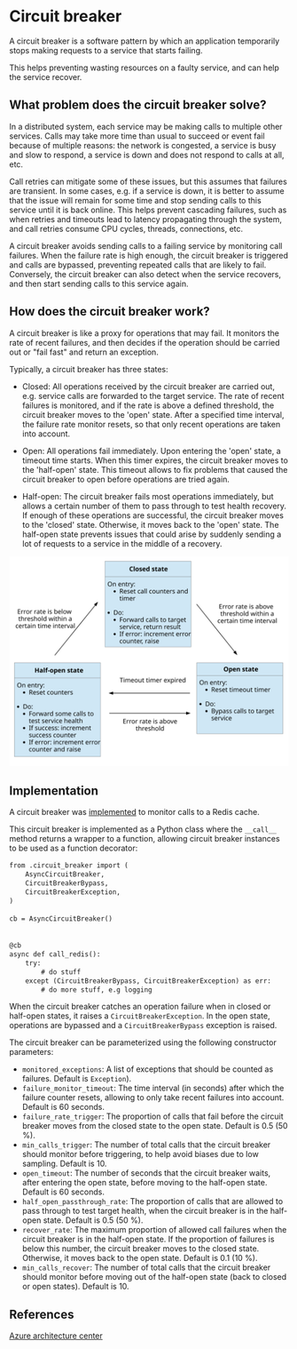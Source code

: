 # Circuit breaker

A circuit breaker is a software pattern by which an application temporarily
stops making requests to a service that starts failing.

This helps preventing wasting resources on a faulty service, and can help the
service recover.

## What problem does the circuit breaker solve?

In a distributed system, each service may be making calls to multiple other
services. Calls may take more time than usual to succeed or event fail because
of multiple reasons: the network is congested, a service is busy and slow to
respond, a service is down and does not respond to calls at all, etc.

Call retries can mitigate some of these issues, but this assumes that failures
are transient. In some cases, e.g. if a service is down, it is better to assume
that the issue will remain for some time and stop sending calls to this service
until it is back online. This helps prevent cascading failures, such as when
retries and timeouts lead to latency propagating through the system, and call
retries consume CPU cycles, threads, connections, etc.

A circuit breaker avoids sending calls to a failing service by monitoring call
failures. When the failure rate is high enough, the circuit breaker is
triggered and calls are bypassed, preventing repeated calls that are likely to
fail. Conversely, the circuit breaker can also detect when the service
recovers, and then start sending calls to this service again.

## How does the circuit breaker work?

A circuit breaker is like a proxy for operations that may fail. It monitors the
rate of recent failures, and then decides if the operation should be carried
out or "fail fast" and return an exception.

Typically, a circuit breaker has three states:

* Closed: All operations received by the circuit breaker are carried out, e.g.
    service calls are forwarded to the target service. The rate of recent
    failures is monitored, and if the rate is above a defined threshold, the
    circuit breaker moves to the 'open' state. After a specified time interval,
    the failure rate monitor resets, so that only recent operations are taken
    into account.

* Open: All operations fail immediately. Upon entering the 'open' state, a
    timeout time starts. When this timer expires, the circuit breaker moves to
    the 'half-open' state. This timeout allows to fix problems that caused the
    circuit breaker to open before operations are tried again.

* Half-open: The circuit breaker fails most operations immediately, but allows
    a certain number of them to pass through to test health recovery. If enough
    of these operations are successful, the circuit breaker moves to the
    'closed' state. Otherwise, it moves back to the 'open' state. The half-open
    state prevents issues that could arise by suddenly sending a lot of
    requests to a service in the middle of a recovery.

![circuit breaker diagram](circuit-breaker.svg "circuit breaker diagram")

## Implementation

A circuit breaker was [implemented]("../pastebin/src/circuit_breaker.py") to
monitor calls to a Redis cache.

This circuit breaker is implemented as a Python class where the `__call__`
method returns a wrapper to a function, allowing circuit breaker instances to
be used as a function decorator:

```
from .circuit_breaker import (
    AsyncCircuitBreaker,
    CircuitBreakerBypass,
    CircuitBreakerException,
)

cb = AsyncCircuitBreaker()


@cb
async def call_redis():
    try:
        # do stuff
    except (CircuitBreakerBypass, CircuitBreakerException) as err:
        # do more stuff, e.g logging
```

When the circuit breaker catches an operation failure when in closed or
half-open states, it raises a `CircuitBreakerException`. In the open state,
operations are bypassed and a `CircuitBreakerBypass` exception is raised.

The circuit breaker can be parameterized using the following constructor
parameters:

* `monitored_exceptions`: A list of exceptions that should be counted as
    failures. Default is `Exception`).
* `failure_monitor_timeout`: The time interval (in seconds) after which the
    failure counter resets, allowing to only take recent failures into account.
    Default is 60 seconds.
* `failure_rate_trigger`: The proportion of calls that fail before the circuit
    breaker moves from the closed state to the open state. Default is 0.5 (50
    %).
* `min_calls_trigger`: The number of total calls that the circuit breaker
    should monitor before triggering, to help avoid biases due to low sampling.
    Default is 10.
* `open_timeout`: The number of seconds that the circuit breaker waits, after
    entering the open state, before moving to the half-open state. Default is
    60 seconds.
* `half_open_passthrough_rate`: The proportion of calls that are allowed to
    pass through to test target health, when the circuit breaker is in the
    half-open state. Default is 0.5 (50 %).
* `recover_rate`: The maximum proportion of allowed call failures when the
    circuit breaker is in the half-open state. If the proportion of failures is
    below this number, the circuit breaker moves to the closed state.
    Otherwise, it moves back to the open state. Default is 0.1 (10 %).
* `min_calls_recover`: The number of total calls that the circuit breaker
    should monitor before moving out of the half-open state (back to closed or
    open states). Default is 10.
 
## References

[Azure architecture
center](https://learn.microsoft.com/en-us/azure/architecture/patterns/circuit-breaker)
